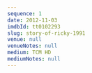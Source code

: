 ```yaml
---
sequence: 1
date: 2012-11-03
imdbId: tt0102293
slug: story-of-ricky-1991
venue: null
venueNotes: null
medium: TCM HD
mediumNotes: null
---
```


